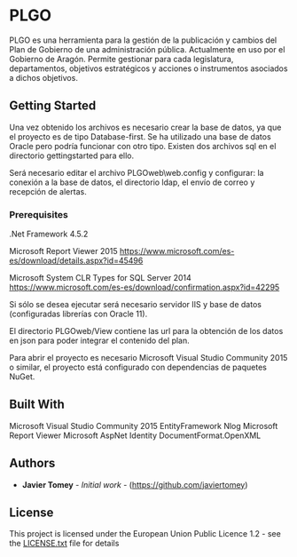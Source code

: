 # PLGO

PLGO es una herramienta para la gestión de la publicación y cambios del Plan de Gobierno de una administración pública. Actualmente en uso por el Gobierno de Aragón. Permite gestionar para cada legislatura, departamentos, objetivos estratégicos y acciones o instrumentos asociados a dichos objetivos. 

## Getting Started

Una vez obtenido los archivos es necesario crear la base de datos, ya que el proyecto es de tipo Database-first. Se ha utilizado una base de datos Oracle pero podría funcionar con otro tipo. Existen dos archivos sql en el directorio gettingstarted para ello. 

Será necesario editar el archivo PLGOweb\web.config y configurar: la conexión a la base de datos, el directorio ldap, el envío de correo y recepción de alertas.


### Prerequisites

.Net Framework 4.5.2

Microsoft Report Viewer 2015    https://www.microsoft.com/es-es/download/details.aspx?id=45496

Microsoft System CLR Types for SQL Server 2014    https://www.microsoft.com/es-es/download/confirmation.aspx?id=42295

Si sólo se desea ejecutar será necesario servidor IIS y base de datos (configuradas librerías con Oracle 11).

El directorio PLGOweb/View contiene las url para la obtención de los datos en json para poder integrar el contenido del plan.

Para abrir el proyecto es necesario Microsoft Visual Studio Community 2015 o similar, el proyecto está configurado con dependencias de paquetes NuGet.


## Built With

Microsoft Visual Studio Community 2015 
EntityFramework
Nlog
Microsoft Report Viewer
Microsoft AspNet Identity
DocumentFormat.OpenXML



## Authors

* **Javier Tomey** - *Initial work* - (https://github.com/javiertomey)


## License

This project is licensed under the European Union Public Licence 1.2 - see the [LICENSE.txt](LICENSE.txt) file for details
